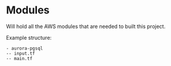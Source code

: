 # Modules
Will hold all the AWS modules that are needed to built this project.

Example structure:

```
- aurora-pgsql
-- input.tf
-- main.tf
```